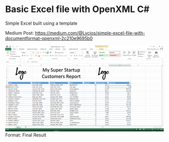 # Basic Excel file with OpenXML C\#
Simple Excel built using a template

Medium Post: https://medium.com/@Lvcios/simple-excel-file-with-documentformat-openxml-2c210e9695b0

![GitHub Logo](/medium.png)
Format: Final Result
